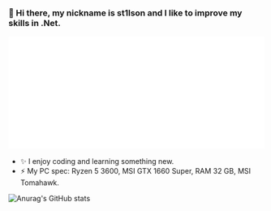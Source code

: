 ### 👋 Hi there, my nickname is st1lson and I like to improve my skills in .Net.

![Alt Text](https://github.com/st1lson/st1lson/blob/main/docs/images/image.png)

* ✨ I enjoy coding and learning something new.
* ⚡ My PC spec: Ryzen 5 3600, MSI GTX 1660 Super, RAM 32 GB, MSI Tomahawk.

![Anurag's GitHub stats](https://github-readme-stats.vercel.app/api?username=st1lson&show_icons=true&theme=gotham)

